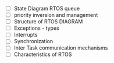 - [ ] State Diagram RTOS queue
- [ ] priority inversion and management
- [ ] Structure of  RTOS DIAGRAM
- [ ] Exceptions - types 
- [ ] Interrupts
- [ ] Synchronization
- [ ] Inter Task communication mechanisms
- [ ] Characteristics of RTOS